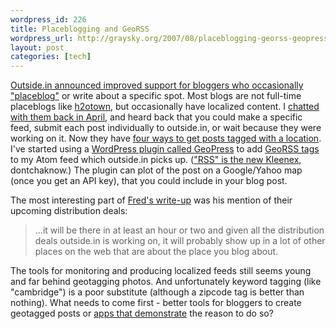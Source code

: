 ```yaml
--- 
wordpress_id: 226
title: Placeblogging and GeoRSS
wordpress_url: http://graysky.org/2007/08/placeblogging-georss-geopress/
layout: post
categories: [tech]
---
```

<a href="http://outside.in/blog/2007/08/02/outsidein-not-just-for-placebloggers-anymore-2/">Outside.in announced improved support for bloggers who occasionally "placeblog"</a> or write about a specific spot. Most blogs are not full-time placeblogs like <a href="http://h2otown.info/">h2otown</a>, but occasionally have localized content. I <a href="http://graysky.org/2007/04/watertown-in-top-10-bloggiest-neighborhoods/">chatted with them back in April</a>, and heard back that you could make a specific feed, submit each post individually to outside.in, or wait because they were working on it. Now they have <a href="http://outside.in/add_link/add_content.php">four ways to get posts tagged with a location</a>. I've started using a <a href="http://georss.org/geopress">WordPress plugin called GeoPress</a> to add <a href="http://georss.org/">GeoRSS tags</a> to my Atom feed which outside.in picks up. (<a href="http://intertwingly.net/blog/2007/07/25/First-Impressions">"RSS" is the new Kleenex</a>, dontchaknow.) The plugin can plot of the post on a Google/Yahoo map (once you get an API key), that you could include in your blog post.

The most interesting part of <a href="http://avc.blogs.com/a_vc/2007/08/part-time-place.html">Fred's write-up</a> was his mention of their upcoming distribution deals:

<blockquote>...it will be there in at least an hour or two and given all the distribution deals outside.in is working on, it will probably show up in a lot of other places on the web that are about the place you blog about.</blockquote>

The tools for monitoring and producing localized feeds still seems young and far behind geotagging photos. And unfortunately keyword tagging (like "cambridge") is a poor substitute (although a zipcode tag is better than nothing). What needs to come first - better tools for bloggers to create geotagged posts or <a href="http://www.edho.com/2007/07/11/kmlgeorss-on-the-iphone/">apps that demonstrate</a> the reason to do so?
